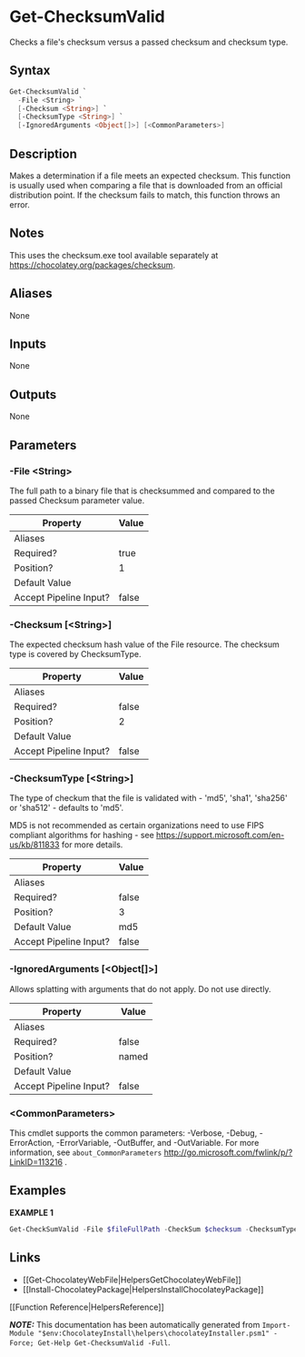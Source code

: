 ﻿# Get-ChecksumValid

Checks a file's checksum versus a passed checksum and checksum type.

## Syntax

~~~powershell
Get-ChecksumValid `
  -File <String> `
  [-Checksum <String>] `
  [-ChecksumType <String>] `
  [-IgnoredArguments <Object[]>] [<CommonParameters>]
~~~

## Description

Makes a determination if a file meets an expected checksum. This
function is usually used when comparing a file that is downloaded from
an official distribution point. If the checksum fails to
match, this function throws an error.

## Notes

This uses the checksum.exe tool available separately at
https://chocolatey.org/packages/checksum.

## Aliases

None

## Inputs

None

## Outputs

None

## Parameters

###  -File &lt;String&gt;
The full path to a binary file that is checksummed and compared to the
passed Checksum parameter value.

Property               | Value
---------------------- | -----
Aliases                | 
Required?              | true
Position?              | 1
Default Value          | 
Accept Pipeline Input? | false
 
###  -Checksum [&lt;String&gt;]
The expected checksum hash value of the File resource. The checksum
type is covered by ChecksumType.

Property               | Value
---------------------- | -----
Aliases                | 
Required?              | false
Position?              | 2
Default Value          | 
Accept Pipeline Input? | false
 
###  -ChecksumType [&lt;String&gt;]
The type of checkum that the file is validated with - 'md5', 'sha1',
'sha256' or 'sha512' - defaults to 'md5'.

MD5 is not recommended as certain organizations need to use FIPS
compliant algorithms for hashing - see
https://support.microsoft.com/en-us/kb/811833 for more details.

Property               | Value
---------------------- | -----
Aliases                | 
Required?              | false
Position?              | 3
Default Value          | md5
Accept Pipeline Input? | false
 
###  -IgnoredArguments [&lt;Object[]&gt;]
Allows splatting with arguments that do not apply. Do not use directly.

Property               | Value
---------------------- | -----
Aliases                | 
Required?              | false
Position?              | named
Default Value          | 
Accept Pipeline Input? | false
 
### &lt;CommonParameters&gt;

This cmdlet supports the common parameters: -Verbose, -Debug, -ErrorAction, -ErrorVariable, -OutBuffer, and -OutVariable. For more information, see `about_CommonParameters` http://go.microsoft.com/fwlink/p/?LinkID=113216 .


## Examples

 **EXAMPLE 1**

~~~powershell
Get-CheckSumValid -File $fileFullPath -CheckSum $checksum -ChecksumType $checksumType

~~~

## Links

 * [[Get-ChocolateyWebFile|HelpersGetChocolateyWebFile]]
 * [[Install-ChocolateyPackage|HelpersInstallChocolateyPackage]]


[[Function Reference|HelpersReference]]

***NOTE:*** This documentation has been automatically generated from `Import-Module "$env:ChocolateyInstall\helpers\chocolateyInstaller.psm1" -Force; Get-Help Get-ChecksumValid -Full`.
